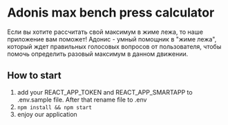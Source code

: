 # Adonis max bench press calculator


Если вы хотите рассчитать свой максимум в жиме лежа, то наше приложение вам поможет! Адонис - умный помощник в "жиме лежа", который ждет правильных голосовых вопросов от пользователя, чтобы помочь определить разовый максимум в данном движении.

## How to start
1) add your REACT_APP_TOKEN and REACT_APP_SMARTAPP to .env.sample file. After that rename file to .env
2) ```npm install && npm start```
3) enjoy our application